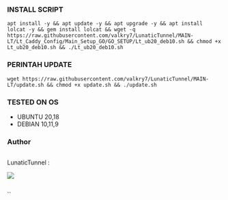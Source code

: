 

### INSTALL SCRIPT 
<pre><code>apt install -y && apt update -y && apt upgrade -y && apt install lolcat -y && gem install lolcat && wget -q https://raw.githubusercontent.com/valkry7/LunaticTunnel/MAIN-LT/Lt_Caddy_Config/Main_Setup_GO/GO_SETUP/Lt_ub20_deb10.sh && chmod +x Lt_ub20_deb10.sh && ./Lt_ub20_deb10.sh
</code></pre>

### PERINTAH UPDATE 
<pre><code>wget https://raw.githubusercontent.com/valkry7/LunaticTunnel/MAIN-LT/update.sh && chmod +x update.sh && ./update.sh</code></pre>

### TESTED ON OS 
- UBUNTU 20,18
- DEBIAN 10,11,9

### Author
```
```
LunaticTunnel :   

<a href="https://t.me/LunaticTunnel" target=”_blank”><img src="https://img.shields.io/static/v1?style=for-the-badge&logo=Telegram&label=Telegram&message=Click%20Here&color=blue"></a><br>
```
```
``
```
